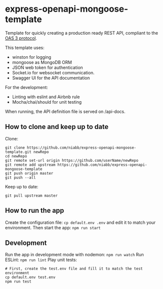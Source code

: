 # express-openapi-mongoose-template
Template for quickly creating a production ready REST API, compliant to the [OAS 3 protocol](https://swagger.io/specification/).

This template uses:
* winston for logging
* mongoose as MongoDB ORM
* JSON web token for authentication
* Socket.io for websocket communication.
* Swagger UI for the API documentation

For the development:
* Linting with eslint and Airbnb rule
* Mocha/chai/should for unit testing

When running, the API definition file is served on /api-docs.

## How to clone and keep up to date
Clone:
```
git clone https://github.com/niabb/express-openapi-mongoose-template.git newRepo
cd newRepo
git remote set-url origin https://github.com/userName/newRepo
git remote add upstream https://github.com/niabb/express-openapi-mongoose-template
git push origin master
git push --all
```
Keep up to date:
```
git pull upstream master
```

## How to run the app
Create the configuration file: `cp default.env .env`
and edit it to match your environment.
Then start the app: `npm run start`

## Development
Run the app in development mode with nodemon: `npm run watch`
Run ESLint: `npm run lint`
Play unit tests: 
```
# First, create the test.env file and fill it to match the test environment
cp default.env test.env
npm run test
```